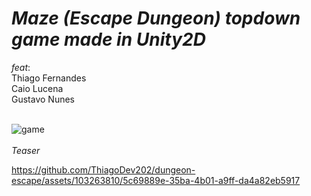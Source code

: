 # *Maze (Escape Dungeon) topdown game made in Unity2D*

*feat*:</br>
Thiago Fernandes</br>
Caio Lucena</br>
Gustavo Nunes</br>
<br/>


![game](https://github.com/ThiagoDev202/dungeon-escape/assets/103263810/cc7234c1-721b-473d-8b83-9b50c756b184)
<br/>
<br/>
*Teaser*

https://github.com/ThiagoDev202/dungeon-escape/assets/103263810/5c69889e-35ba-4b01-a9ff-da4a82eb5917



